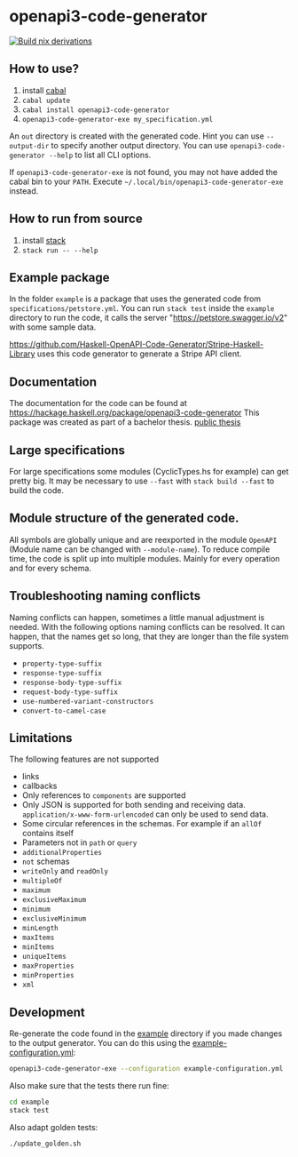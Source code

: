 # openapi3-code-generator
[![Build nix derivations](https://github.com/Haskell-OpenAPI-Code-Generator/Haskell-OpenAPI-Client-Code-Generator/actions/workflows/build.yml/badge.svg)](https://github.com/Haskell-OpenAPI-Code-Generator/Haskell-OpenAPI-Client-Code-Generator/actions/workflows/build.yml)

## How to use?
1. install [cabal](https://www.haskell.org/cabal/)
1. `cabal update`
1. `cabal install openapi3-code-generator`
1. `openapi3-code-generator-exe my_specification.yml`

An `out` directory is created with the generated code. Hint you can use `--output-dir` to specify another output directory.
You can use `openapi3-code-generator --help` to list all CLI options.

If `openapi3-code-generator-exe` is not found, you may not have added the cabal bin to your `PATH`. Execute `~/.local/bin/openapi3-code-generator-exe` instead.

## How to run from source
1. install [stack](https://docs.haskellstack.org/en/stable/install_and_upgrade/)
1. `stack run -- --help`

## Example package
In the folder `example` is a package that uses the generated code from `specifications/petstore.yml`.
You can run `stack test` inside the `example` directory to run the code, it calls the server "https://petstore.swagger.io/v2" with some sample data.

https://github.com/Haskell-OpenAPI-Code-Generator/Stripe-Haskell-Library uses this code generator to generate
a Stripe API client.

## Documentation
The documentation for the code can be found at https://hackage.haskell.org/package/openapi3-code-generator
This package was created as part of a bachelor thesis. [public thesis](https://github.com/Haskell-OpenAPI-Code-Generator/Haskell-OpenAPI-Client-Code-Generator/blob/master/thesis.pdf)

## Large specifications
For large specifications some modules (CyclicTypes.hs for example) can get pretty big. It may be necessary to use `--fast` with `stack build --fast` to build the code.

## Module structure of the generated code.
All symbols are globally unique and are reexported in the module `OpenAPI` (Module name can be changed with `--module-name`).
To reduce compile time, the code is split up into multiple modules.
Mainly for every operation and for every schema.

## Troubleshooting naming conflicts
Naming conflicts can happen, sometimes a little manual adjustment is needed.
With the following options naming conflicts can be resolved.
It can happen, that the names get so long, that they are longer than the file system supports.

- `property-type-suffix`
- `response-type-suffix`
- `response-body-type-suffix`
- `request-body-type-suffix`
- `use-numbered-variant-constructors`
- `convert-to-camel-case`

## Limitations
The following features are not supported
- links
- callbacks
- Only references to `components` are supported
- Only JSON is supported for both sending and receiving data. `application/x-www-form-urlencoded` can only be used to send data.
- Some circular references in the schemas. For example if an `allOf` contains itself
- Parameters not in `path` or `query`
- `additionalProperties`
- `not` schemas
- `writeOnly` and `readOnly`
- `multipleOf`
- `maximum`
- `exclusiveMaximum`
- `minimum`
- `exclusiveMinimum`
- `minLength`
- `maxItems`
- `minItems`
- `uniqueItems`
- `maxProperties`
- `minProperties`
- `xml`

## Development
Re-generate the code found in the [example](./example/) directory if you made changes to the output generator.
You can do this using the [example-configuration.yml](./example-configuration.yml):

``` bash
openapi3-code-generator-exe --configuration example-configuration.yml
```

Also make sure that the tests there run fine:

``` bash
cd example
stack test
```

Also adapt golden tests:

``` bash
./update_golden.sh
```
